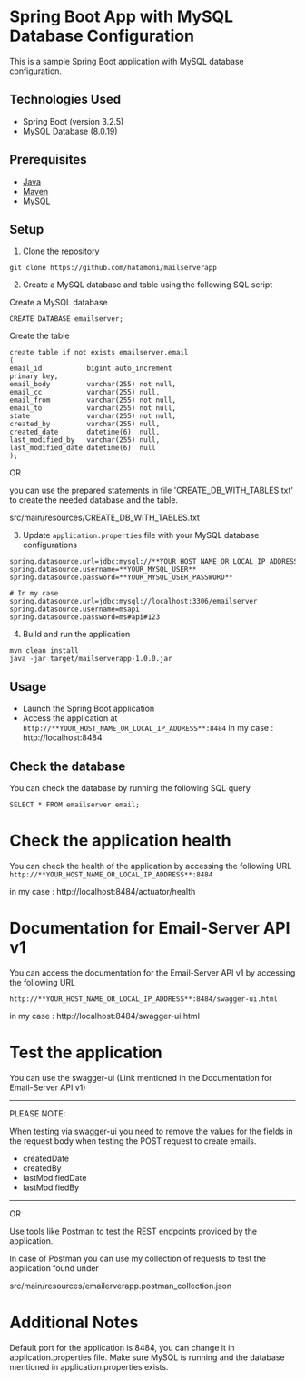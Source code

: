 # Spring Boot App with MySQL Database Configuration
This is a sample Spring Boot application with MySQL database configuration.

## Technologies Used
- Spring Boot (version 3.2.5)
- MySQL Database (8.0.19)

## Prerequisites
- [Java](https://www.oracle.com/java/technologies/javase-jdk17-downloads.html)
- [Maven](https://maven.apache.org/download.cgi)
- [MySQL](https://dev.mysql.com/downloads/mysql/)

## Setup
1. Clone the repository
```
git clone https://github.com/hatamoni/mailserverapp
```
2. Create a MySQL database and table using the following SQL script

Create a MySQL database
```
CREATE DATABASE emailserver;
```
Create the table
```
create table if not exists emailserver.email
(
email_id           bigint auto_increment
primary key,
email_body         varchar(255) not null,
email_cc           varchar(255) null,
email_from         varchar(255) not null,
email_to           varchar(255) not null,
state              varchar(255) not null,
created_by         varchar(255) null,
created_date       datetime(6)  null,
last_modified_by   varchar(255) null,
last_modified_date datetime(6)  null
);
```

OR

you can use the prepared statements in file 'CREATE_DB_WITH_TABLES.txt' to create the needed database and the table.

src/main/resources/CREATE_DB_WITH_TABLES.txt


3. Update `application.properties` file with your MySQL database configurations
```
spring.datasource.url=jdbc:mysql://**YOUR_HOST_NAME_OR_LOCAL_IP_ADDRESS**:**YOUR_PORT**/emailserver
spring.datasource.username=**YOUR_MYSQL_USER**
spring.datasource.password=**YOUR_MYSQL_USER_PASSWORD**

# In my case 
spring.datasource.url=jdbc:mysql://localhost:3306/emailserver
spring.datasource.username=msapi
spring.datasource.password=ms#api#123

```
4. Build and run the application
```
mvn clean install
java -jar target/mailserverapp-1.0.0.jar
```

## Usage
- Launch the Spring Boot application
- Access the application at `http://**YOUR_HOST_NAME_OR_LOCAL_IP_ADDRESS**:8484` in my case : http://localhost:8484

## Check the database

You can check the database by running the following SQL query
```
SELECT * FROM emailserver.email;
```

# Check the application health
You can check the health of the application by accessing the following URL
`http://**YOUR_HOST_NAME_OR_LOCAL_IP_ADDRESS**:8484` 

in my case : http://localhost:8484/actuator/health

# Documentation for Email-Server API v1
You can access the documentation for the Email-Server API v1 by accessing the following URL

`http://**YOUR_HOST_NAME_OR_LOCAL_IP_ADDRESS**:8484/swagger-ui.html`

in my case : http://localhost:8484/swagger-ui.html



# Test the application
You can use the swagger-ui (Link mentioned in the Documentation for Email-Server API v1) 

---

PLEASE NOTE:

When testing via swagger-ui you need to remove the values for the fields in the request body when testing the POST request to create emails.

- createdDate
- createdBy
- lastModifiedDate
- lastModifiedBy

---

OR

Use tools like Postman to test the REST endpoints provided by the application.

In case of Postman you can use my collection of requests to test the application found under

src/main/resources/emailerverapp.postman_collection.json




# Additional Notes
Default port for the application is 8484, you can change it in application.properties file.
Make sure MySQL is running and the database mentioned in application.properties exists.

